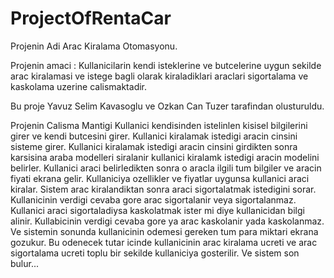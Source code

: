 # ProjectOfRentaCar

Projenin Adi Arac Kiralama Otomasyonu.

Projenin amaci : Kullanicilarin kendi isteklerine ve butcelerine uygun sekilde arac kiralamasi ve istege bagli olarak kiraladiklari araclari sigortalama ve kaskolama uzerine calismaktadir.

Bu proje Yavuz Selim Kavasoglu ve Ozkan Can Tuzer tarafindan olusturuldu.

Projenin Calisma Mantigi Kullanici kendisinden istelinlen kisisel bilgilerini girer ve kendi butcesini girer. Kullanici kiralamak istedigi aracin cinsini sisteme girer. Kullanici kiralamak istedigi aracin cinsini girdikten sonra karsisina araba modelleri siralanir kullanici kiralamk istedigi aracin modelini belirler. Kullanici araci belirledikten sonra o aracla ilgili tum bilgiler ve aracin fiyati ekrana gelir. Kullaniciya ozellikler ve fiyatlar uygunsa kullanici araci kiralar. Sistem arac kiralandiktan sonra araci sigortalatmak istedigini sorar. Kullanicinin verdigi cevaba gore arac sigortalanir veya sigortalanmaz. Kullanici araci sigortaladiysa kaskolatmak ister mi diye kullanicidan bilgi alinir. Kullabicinin verdigi cevaba gore ya arac kaskolanir yada kaskolanmaz. Ve sistemin sonunda kullanicinin odemesi gereken tum para miktari ekrana gozukur. Bu odenecek tutar icinde kullanicinin arac kiralama ucreti ve arac sigortalama ucreti toplu bir sekilde kullaniciya gosterilir. Ve sistem son bulur...
